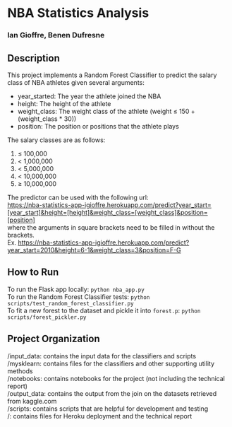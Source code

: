 # NBA Statistics Analysis
### Ian Gioffre, Benen Dufresne

## Description
This project implements a Random Forest Classifier to predict the salary class of NBA athletes given several arguments:  
* year_started: The year the athlete joined the NBA
* height: The height of the athlete
* weight_class: The weight class of the athlete (weight &le; 150 + (weight_class * 30))
* position: The position or positions that the athlete plays

The salary classes are as follows:  
1. &le; 100,000
1. &lt; 1,000,000
1. &lt; 5,000,000
1. &lt; 10,000,000
1. &ge; 10,000,000

The predictor can be used with the following url:  
https://nba-statistics-app-igioffre.herokuapp.com/predict?year_start=[year_start]&height=[height]&weight_class=[weight_class]&position=[position]  
where the arguments in square brackets need to be filled in without the brackets.  
Ex. https://nba-statistics-app-igioffre.herokuapp.com/predict?year_start=2010&height=6-1&weight_class=3&position=F-G

## How to Run
To run the Flask app locally: `python nba_app.py`  
To run the Random Forest Classifier tests: `python scripts/test_random_forest_classifier.py`  
To fit a new forest to the dataset and pickle it into `forest.p`: `python scripts/forest_pickler.py`  

## Project Organization
/input_data: contains the input data for the classifiers and scripts  
/mysklearn: contains files for the classifiers and other supporting utility methods  
/notebooks: contains notebooks for the project (not including the technical report)  
/output_data: contains the output from the join on the datasets retrieved from kaggle.com  
/scripts: contains scripts that are helpful for development and testing  
/: contains files for Heroku deployment and the technical report
